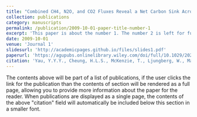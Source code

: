 ```yaml
---
title: "Combined CH4, N2O, and CO2 Fluxes Reveal a Net Carbon Sink Across a Glacier-Ocean Continuum"
collection: publications
category: manuscripts
permalink: /publication/2009-10-01-paper-title-number-1
excerpt: 'This paper is about the number 1. The number 2 is left for future work.'
date: 2009-10-01
venue: 'Journal 1'
slidesurl: 'http://academicpages.github.io/files/slides1.pdf'
paperurl: 'https://agupubs.onlinelibrary.wiley.com/doi/full/10.1029/2024GL112212'
citation: 'Yau, Y.Y.Y., Cheung, H.L.S., McKenzie, T., Ljungberg, W., Majtényi-Hill, C., Henriksson, L., Bonaglia, S., Santos, I.R. Combined CH4, N2O, and CO2 Fluxes Reveal a Net Carbon Sink Across a Glacier-Ocean Continuum. (2025) Geophysical Research Letters, 52 (3) '
---
```


The contents above will be part of a list of publications, if the user clicks the link for the publication than the contents of section will be rendered as a full page, allowing you to provide more information about the paper for the reader. When publications are displayed as a single page, the contents of the above "citation" field will automatically be included below this section in a smaller font.
